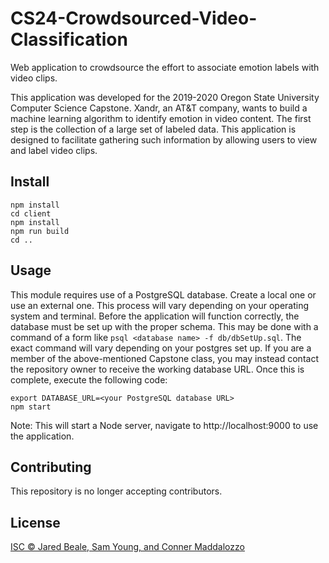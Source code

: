 # CS24-Crowdsourced-Video-Classification

Web application to crowdsource the effort to associate emotion labels with video clips.

This application was developed for the 2019-2020 Oregon State University Computer Science Capstone.
Xandr, an AT&T company, wants to build a machine learning algorithm to identify emotion in video content.
The first step is the collection of a large set of labeled data.
This application is designed to facilitate gathering such information by allowing users to view and label video clips.

## Install
```
npm install
cd client
npm install
npm run build
cd ..
```

## Usage

This module requires use of a PostgreSQL database.
Create a local one or use an external one.
This process will vary depending on your operating system and terminal.
Before the application will function correctly, the database must be set up with the proper schema.
This may be done with a command of a form like `psql <database name> -f db/dbSetUp.sql`.
The exact command will vary depending on your postgres set up.
If you are a member of the above-mentioned Capstone class, you may instead contact the repository owner to receive the working database URL.
Once this is complete, execute the following code:

```
export DATABASE_URL=<your PostgreSQL database URL>
npm start
```

Note: This will start a Node server, navigate to http://localhost:9000 to use the application.

## Contributing

This repository is no longer accepting contributors.

## License

[ISC © Jared Beale, Sam Young, and Conner Maddalozzo](./LICENSE)
